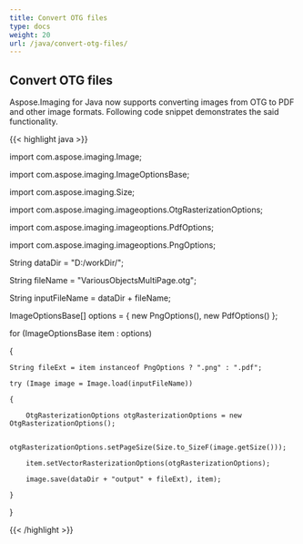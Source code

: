 ```yaml
---
title: Convert OTG files
type: docs
weight: 20
url: /java/convert-otg-files/
---
```


## **Convert OTG files**
Aspose.Imaging for Java now supports converting images from OTG to PDF and other image formats. Following code snippet demonstrates the said functionality.

{{< highlight java >}}

 import com.aspose.imaging.Image;

import com.aspose.imaging.ImageOptionsBase;

import com.aspose.imaging.Size;

import com.aspose.imaging.imageoptions.OtgRasterizationOptions;

import com.aspose.imaging.imageoptions.PdfOptions;

import com.aspose.imaging.imageoptions.PngOptions;


String dataDir = "D:/workDir/"; 

String fileName = "VariousObjectsMultiPage.otg";

String inputFileName = dataDir + fileName;

ImageOptionsBase[] options = { new PngOptions(), new PdfOptions() };

for (ImageOptionsBase item : options)

{

    String fileExt = item instanceof PngOptions ? ".png" : ".pdf";

    try (Image image = Image.load(inputFileName))

    {

        OtgRasterizationOptions otgRasterizationOptions = new OtgRasterizationOptions();

        otgRasterizationOptions.setPageSize(Size.to_SizeF(image.getSize()));

        item.setVectorRasterizationOptions(otgRasterizationOptions);

        image.save(dataDir + "output" + fileExt), item);

    }

}

{{< /highlight >}}




